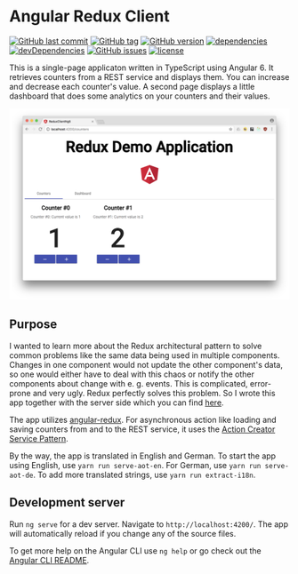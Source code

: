 # Angular Redux Client

[![GitHub last commit](https://img.shields.io/github/last-commit/MichaelKaaden/redux-client-ng5.svg)](https://github.com/MichaelKaaden/redux-client-ng5/commits/master)
[![GitHub tag](https://img.shields.io/github/tag/MichaelKaaden/redux-client-ng5.svg)](https://github.com/MichaelKaaden/redux-client-ng5/releases)
[![GitHub version](https://img.shields.io/github/package-json/v/MichaelKaaden/redux-client-ng5.svg)](https://github.com/MichaelKaaden/redux-client-ng5/blob/master/package.json)
[![dependencies](https://img.shields.io/david/MichaelKaaden/redux-client-ng5.svg)](https://david-dm.org/MichaelKaaden/redux-client-ng5)
[![devDependencies](https://img.shields.io/david/dev/MichaelKaaden/redux-client-ng5.svg)](https://david-dm.org/MichaelKaaden/redux-client-ng5?type=dev)
[![GitHub issues](https://img.shields.io/github/issues/MichaelKaaden/redux-client-ng5.svg)](https://github.com/MichaelKaaden/redux-client-ng5/issues)
[![license](https://img.shields.io/github/license/MichaelKaaden/redux-client-ng5.svg)](https://github.com/MichaelKaaden/redux-client-ng5)

This is a single-page applicaton written in TypeScript using Angular 6. It
retrieves counters from a REST service and displays them. You can increase and
decrease each counter's value. A second page displays a little dashboard that
does some analytics on your counters and their values.

![Screenshot of the app running in the Browser](images/screenshot1.png)

## Purpose

I wanted to learn more about the Redux architectural pattern to solve common
problems like the same data being used in multiple components. Changes in one
component would not update the other component's data, so one would either have
to deal with this chaos or notify the other components about change with e. g.
events. This is complicated, error-prone and very ugly. Redux perfectly solves
this problem. So I wrote this app together with the server side which you can
find [here](https://github.com/MichaelKaaden/redux-server).

The app utilizes [angular-redux](https://github.com/angular-redux/store). For
asynchronous action like loading and saving counters from and to the REST
service, it uses the
[Action Creator Service Pattern](https://github.com/angular-redux/store/blob/master/articles/action-creator-service.md).

By the way, the app is translated in English and German. To start the app using
English, use `yarn run serve-aot-en`. For German, use `yarn run serve-aot-de`.
To add more translated strings, use `yarn run extract-i18n`.

## Development server

Run `ng serve` for a dev server. Navigate to `http://localhost:4200/`. The app
will automatically reload if you change any of the source files.

To get more help on the Angular CLI use `ng help` or go check out the
[Angular CLI README](https://github.com/angular/angular-cli/blob/master/README.md).
